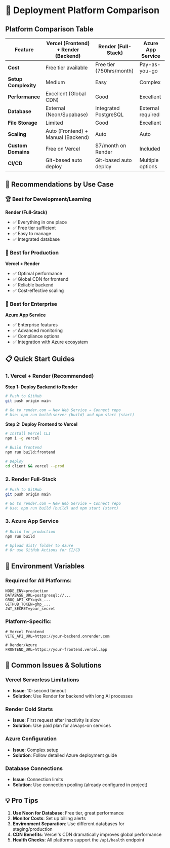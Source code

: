 # 🚀 Deployment Platform Comparison

## Platform Comparison Table

| Feature | Vercel (Frontend) + Render (Backend) | Render (Full-Stack) | Azure App Service |
|---------|-----------------------------------|-------------------|------------------|
| **Cost** | Free tier available | Free tier (750hrs/month) | Pay-as-you-go |
| **Setup Complexity** | Medium | Easy | Complex |
| **Performance** | Excellent (Global CDN) | Good | Excellent |
| **Database** | External (Neon/Supabase) | Integrated PostgreSQL | External required |
| **File Storage** | Limited | Good | Excellent |
| **Scaling** | Auto (Frontend) + Manual (Backend) | Auto | Auto |
| **Custom Domains** | Free on Vercel | $7/month on Render | Included |
| **CI/CD** | Git-based auto deploy | Git-based auto deploy | Multiple options |

## 🎯 Recommendations by Use Case

### 🏆 Best for Development/Learning
**Render (Full-Stack)**
- ✅ Everything in one place
- ✅ Free tier sufficient
- ✅ Easy to manage
- ✅ Integrated database

### 🚀 Best for Production
**Vercel + Render**
- ✅ Optimal performance
- ✅ Global CDN for frontend
- ✅ Reliable backend
- ✅ Cost-effective scaling

### 🏢 Best for Enterprise
**Azure App Service**
- ✅ Enterprise features
- ✅ Advanced monitoring
- ✅ Compliance options
- ✅ Integration with Azure ecosystem

## 📋 Quick Start Guides

### 1. Vercel + Render (Recommended)

**Step 1: Deploy Backend to Render**
```bash
# Push to GitHub
git push origin main

# Go to render.com → New Web Service → Connect repo
# Use: npm run build:server (build) and npm start (start)
```

**Step 2: Deploy Frontend to Vercel**
```bash
# Install Vercel CLI
npm i -g vercel

# Build frontend
npm run build:frontend

# Deploy
cd client && vercel --prod
```

### 2. Render Full-Stack

```bash
# Push to GitHub
git push origin main

# Go to render.com → New Web Service → Connect repo
# Use: npm run build (build) and npm start (start)
```

### 3. Azure App Service

```bash
# Build for production
npm run build

# Upload dist/ folder to Azure
# Or use GitHub Actions for CI/CD
```

## 🔧 Environment Variables

### Required for All Platforms:
```env
NODE_ENV=production
DATABASE_URL=postgresql://...
GROQ_API_KEY=gsk_...
GITHUB_TOKEN=ghp_...
JWT_SECRET=your_secret
```

### Platform-Specific:
```env
# Vercel Frontend
VITE_API_URL=https://your-backend.onrender.com

# Render/Azure
FRONTEND_URL=https://your-frontend.vercel.app
```

## 🚨 Common Issues & Solutions

### Vercel Serverless Limitations
- **Issue**: 10-second timeout
- **Solution**: Use Render for backend with long AI processes

### Render Cold Starts
- **Issue**: First request after inactivity is slow
- **Solution**: Use paid plan for always-on services

### Azure Configuration
- **Issue**: Complex setup
- **Solution**: Follow detailed Azure deployment guide

### Database Connections
- **Issue**: Connection limits
- **Solution**: Use connection pooling (already configured in project)

## 💡 Pro Tips

1. **Use Neon for Database**: Free tier, great performance
2. **Monitor Costs**: Set up billing alerts
3. **Environment Separation**: Use different databases for staging/production
4. **CDN Benefits**: Vercel's CDN dramatically improves global performance
5. **Health Checks**: All platforms support the `/api/health` endpoint
